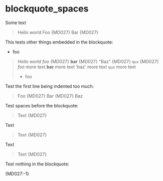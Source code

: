 # blockquote_spaces

Some text

> Hello world
>  Foo {MD027}
>  Bar {MD027}

This tests other things embedded in the blockquote:

- foo

> *Hello world*
>  *foo* {MD027}
>  **bar** {MD027}
>   "Baz" {MD027}
>   `qux` {MD027}
> *foo* more text
> **bar** more text
> 'baz' more text
> `qux` more text
>
> - foo

Test the first line being indented too much:

>  Foo {MD027}
>  Bar {MD027}
> Baz

Test spaces before the blockquote:

 >  Text {MD027}

Text

  >  Text {MD027}

Text

   >  Text {MD027}

Test nothing in the blockquote:

<!-- markdownlint-disable no-trailing-spaces -->

>  
{MD027:-1}

